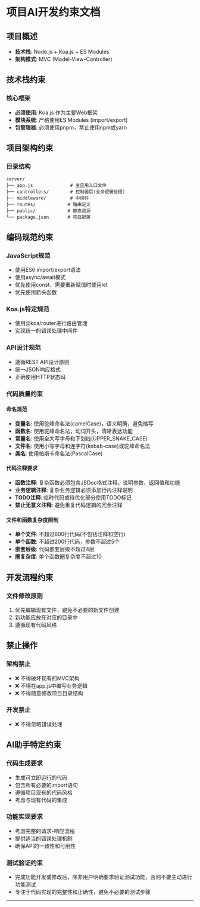 # 项目AI开发约束文档

## 项目概述
- **技术栈**: Node.js + Koa.js + ES Modules
- **架构模式**: MVC (Model-View-Controller)

## 技术栈约束

### 核心框架
- **必须使用**: Koa.js 作为主要Web框架
- **模块系统**: 严格使用ES Modules (import/export)
- **包管理器**: 必须使用pnpm，禁止使用npm或yarn

## 项目架构约束

### 目录结构
```
server/
├── app.js              # 主应用入口文件
├── controllers/        # 控制器层(业务逻辑处理)
├── middleware/         # 中间件
├── routes/            # 路由定义
├── public/            # 静态资源
└── package.json       # 项目配置
```

## 编码规范约束

### JavaScript规范
- 使用ES6 import/export语法
- 使用async/await模式
- 优先使用const，需要重新赋值时使用let
- 优先使用箭头函数

### Koa.js特定规范
- 使用@koa/router进行路由管理
- 实现统一的错误处理中间件

### API设计规范
- 遵循REST API设计原则
- 统一JSON响应格式
- 正确使用HTTP状态码

### 代码质量约束

#### 命名规范
- **变量名**: 使用驼峰命名法(camelCase)，语义明确，避免缩写
- **函数名**: 使用驼峰命名法，动词开头，清晰表达功能
- **常量名**: 使用全大写字母和下划线(UPPER_SNAKE_CASE)
- **文件名**: 使用小写字母和连字符(kebab-case)或驼峰命名法
- **类名**: 使用帕斯卡命名法(PascalCase)

#### 代码注释要求
- **函数注释**: 复杂函数必须包含JSDoc格式注释，说明参数、返回值和功能
- **业务逻辑注释**: 复杂业务逻辑必须添加行内注释说明
- **TODO注释**: 临时代码或待优化部分使用TODO标记
- **禁止无意义注释**: 避免重复代码逻辑的冗余注释

#### 文件和函数复杂度限制
- **单个文件**: 不超过600行代码(不包括注释和空行)
- **单个函数**: 不超过200行代码，参数不超过5个
- **嵌套层级**: 代码嵌套层级不超过4层
- **圈复杂度**: 单个函数圈复杂度不超过10

## 开发流程约束

### 文件修改原则
1. 优先编辑现有文件，避免不必要的新文件创建
2. 新功能应放在对应的目录中
3. 遵循现有代码风格

## 禁止操作

### 架构禁止
- ❌ 不得破坏现有的MVC架构
- ❌ 不得在app.js中编写业务逻辑
- ❌ 不得随意修改项目目录结构

### 开发禁止
- ❌ 不得忽略错误处理

## AI助手特定约束

### 代码生成要求
- 生成可立即运行的代码
- 包含所有必要的import语句
- 遵循项目现有的代码风格
- 考虑与现有代码的集成

### 功能实现要求
- 考虑完整的请求-响应流程
- 提供适当的错误处理机制
- 确保API的一致性和可用性

### 测试验证约束
- 完成功能开发或修改后，除非用户明确要求验证测试功能，否则不要主动进行功能测试
- 专注于代码实现的完整性和正确性，避免不必要的测试步骤

---

